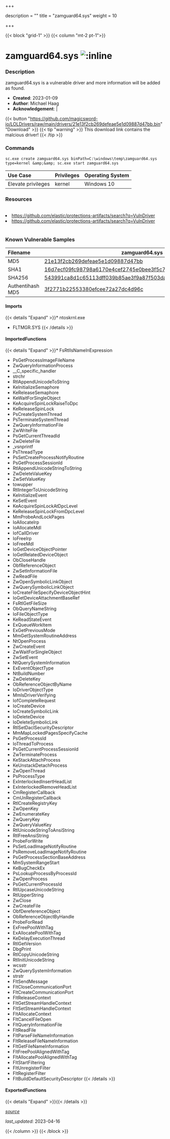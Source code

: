 +++

description = ""
title = "zamguard64.sys"
weight = 10

+++


{{< block "grid-1" >}}
{{< column "mt-2 pt-1">}}


# zamguard64.sys ![:inline](/images/twitter_verified.png) 


### Description

zamguard64.sys is a vulnerable driver and more information will be added as found.

- **Created**: 2023-01-09
- **Author**: Michael Haag
- **Acknowledgement**:  | [](https://twitter.com/)

{{< button "https://github.com/magicsword-io/LOLDrivers/raw/main/drivers/21e13f2cb269defeae5e1d09887d47bb.bin" "Download" >}}
{{< tip "warning" >}}
This download link contains the malcious driver!
{{< /tip >}}

### Commands

```
sc.exe create zamguard64.sys binPath=C:\windows\temp\zamguard64.sys type=kernel &amp;&amp; sc.exe start zamguard64.sys
```

| Use Case | Privileges | Operating System | 
|:---- | ---- | ---- |
| Elevate privileges | kernel | Windows 10 |

### Resources
<br>
<li><a href=" https://github.com/elastic/protections-artifacts/search?q=VulnDriver"> https://github.com/elastic/protections-artifacts/search?q=VulnDriver</a></li>
<li><a href="https://github.com/elastic/protections-artifacts/search?q=VulnDriver">https://github.com/elastic/protections-artifacts/search?q=VulnDriver</a></li>
<br>

### Known Vulnerable Samples

| Filename | zamguard64.sys |
|:---- | ---- | 
| MD5 | <a href="https://www.virustotal.com/gui/file/21e13f2cb269defeae5e1d09887d47bb">21e13f2cb269defeae5e1d09887d47bb</a> |
| SHA1 | <a href="https://www.virustotal.com/gui/file/16d7ecf09fc98798a6170e4cef2745e0bee3f5c7">16d7ecf09fc98798a6170e4cef2745e0bee3f5c7</a> |
| SHA256 | <a href="https://www.virustotal.com/gui/file/543991ca8d1c65113dff039b85ae3f9a87f503daec30f46929fd454bc57e5a91">543991ca8d1c65113dff039b85ae3f9a87f503daec30f46929fd454bc57e5a91</a> |
| Authentihash MD5 | <a href="https://www.virustotal.com/gui/search/authentihash%253A3f2771b22553380efcee72a27dc4d96c">3f2771b22553380efcee72a27dc4d96c</a> || Authentihash SHA1 | <a href="https://www.virustotal.com/gui/search/authentihash%253A0d15b7de0f1129b540f48d7a3cba2c6bf5d44112">0d15b7de0f1129b540f48d7a3cba2c6bf5d44112</a> || Authentihash SHA256 | <a href="https://www.virustotal.com/gui/search/authentihash%253Aceb1bf90d8652dac481fba362e5c3a6548a116897e729733f2be27f4edc5fc1f">ceb1bf90d8652dac481fba362e5c3a6548a116897e729733f2be27f4edc5fc1f</a> || Signature | Zemana Ltd., DigiCert High Assurance Code Signing CA-1, DigiCert   || Company | Zemana Ltd. || Description | ZAM || Product | ZAM |
#### Imports
{{< details "Expand" >}}* ntoskrnl.exe
* FLTMGR.SYS
{{< /details >}}
#### ImportedFunctions
{{< details "Expand" >}}* FsRtlIsNameInExpression
* PsGetProcessImageFileName
* ZwQueryInformationProcess
* __C_specific_handler
* strchr
* RtlAppendUnicodeToString
* KeInitializeSemaphore
* KeReleaseSemaphore
* KeWaitForSingleObject
* KeAcquireSpinLockRaiseToDpc
* KeReleaseSpinLock
* PsCreateSystemThread
* PsTerminateSystemThread
* ZwQueryInformationFile
* ZwWriteFile
* PsGetCurrentThreadId
* ZwDeleteFile
* _vsnprintf
* PsThreadType
* PsSetCreateProcessNotifyRoutine
* PsGetProcessSessionId
* RtlAppendUnicodeStringToString
* ZwDeleteValueKey
* ZwSetValueKey
* towupper
* RtlIntegerToUnicodeString
* KeInitializeEvent
* KeSetEvent
* KeAcquireSpinLockAtDpcLevel
* KeReleaseSpinLockFromDpcLevel
* MmProbeAndLockPages
* IoAllocateIrp
* IoAllocateMdl
* IofCallDriver
* IoFreeIrp
* IoFreeMdl
* IoGetDeviceObjectPointer
* IoGetRelatedDeviceObject
* ObCloseHandle
* ObfReferenceObject
* ZwSetInformationFile
* ZwReadFile
* ZwOpenSymbolicLinkObject
* ZwQuerySymbolicLinkObject
* IoCreateFileSpecifyDeviceObjectHint
* IoGetDeviceAttachmentBaseRef
* FsRtlGetFileSize
* ObQueryNameString
* IoFileObjectType
* KeReadStateEvent
* ExQueueWorkItem
* ExGetPreviousMode
* MmGetSystemRoutineAddress
* NtOpenProcess
* ZwCreateEvent
* ZwWaitForSingleObject
* ZwSetEvent
* NtQuerySystemInformation
* ExEventObjectType
* NtBuildNumber
* ZwDeleteKey
* ObReferenceObjectByName
* IoDriverObjectType
* MmIsDriverVerifying
* IofCompleteRequest
* IoCreateDevice
* IoCreateSymbolicLink
* IoDeleteDevice
* IoDeleteSymbolicLink
* RtlSetDaclSecurityDescriptor
* MmMapLockedPagesSpecifyCache
* PsGetProcessId
* IoThreadToProcess
* PsGetCurrentProcessSessionId
* ZwTerminateProcess
* KeStackAttachProcess
* KeUnstackDetachProcess
* ZwOpenThread
* PsProcessType
* ExInterlockedInsertHeadList
* ExInterlockedRemoveHeadList
* CmRegisterCallback
* CmUnRegisterCallback
* RtlCreateRegistryKey
* ZwOpenKey
* ZwEnumerateKey
* ZwQueryKey
* ZwQueryValueKey
* RtlUnicodeStringToAnsiString
* RtlFreeAnsiString
* ProbeForWrite
* PsSetLoadImageNotifyRoutine
* PsRemoveLoadImageNotifyRoutine
* PsGetProcessSectionBaseAddress
* MmSystemRangeStart
* KeBugCheckEx
* PsLookupProcessByProcessId
* ZwOpenProcess
* PsGetCurrentProcessId
* RtlUpcaseUnicodeString
* RtlUpperString
* ZwClose
* ZwCreateFile
* ObfDereferenceObject
* ObReferenceObjectByHandle
* ProbeForRead
* ExFreePoolWithTag
* ExAllocatePoolWithTag
* KeDelayExecutionThread
* RtlGetVersion
* DbgPrint
* RtlCopyUnicodeString
* RtlInitUnicodeString
* wcsstr
* ZwQuerySystemInformation
* strstr
* FltSendMessage
* FltCloseCommunicationPort
* FltCreateCommunicationPort
* FltReleaseContext
* FltGetStreamHandleContext
* FltSetStreamHandleContext
* FltAllocateContext
* FltCancelFileOpen
* FltQueryInformationFile
* FltReadFile
* FltParseFileNameInformation
* FltReleaseFileNameInformation
* FltGetFileNameInformation
* FltFreePoolAlignedWithTag
* FltAllocatePoolAlignedWithTag
* FltStartFiltering
* FltUnregisterFilter
* FltRegisterFilter
* FltBuildDefaultSecurityDescriptor
{{< /details >}}
#### ExportedFunctions
{{< details "Expand" >}}{{< /details >}}



[*source*](https://github.com/magicsword-io/LOLDrivers/tree/main/yaml/zamguard64.yaml)

*last_updated:* 2023-04-16








{{< /column >}}
{{< /block >}}
